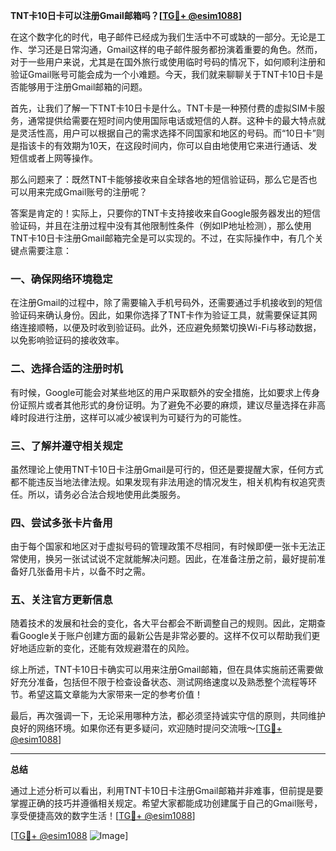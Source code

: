 **TNT卡10日卡可以注册Gmail邮箱吗？[[TG💪+ @esim1088](https://t.me/s/esim1088)]**

在这个数字化的时代，电子邮件已经成为我们生活中不可或缺的一部分。无论是工作、学习还是日常沟通，Gmail这样的电子邮件服务都扮演着重要的角色。然而，对于一些用户来说，尤其是在国外旅行或使用临时号码的情况下，如何顺利注册和验证Gmail账号可能会成为一个小难题。今天，我们就来聊聊关于TNT卡10日卡是否能够用于注册Gmail邮箱的问题。

首先，让我们了解一下TNT卡10日卡是什么。TNT卡是一种预付费的虚拟SIM卡服务，通常提供给需要在短时间内使用国际电话或短信的人群。这种卡的最大特点就是灵活性高，用户可以根据自己的需求选择不同国家和地区的号码。而“10日卡”则是指该卡的有效期为10天，在这段时间内，你可以自由地使用它来进行通话、发短信或者上网等操作。

那么问题来了：既然TNT卡能够接收来自全球各地的短信验证码，那么它是否也可以用来完成Gmail账号的注册呢？

答案是肯定的！实际上，只要你的TNT卡支持接收来自Google服务器发出的短信验证码，并且在注册过程中没有其他限制性条件（例如IP地址检测），那么使用TNT卡10日卡注册Gmail邮箱完全是可以实现的。不过，在实际操作中，有几个关键点需要注意：

### 一、确保网络环境稳定

在注册Gmail的过程中，除了需要输入手机号码外，还需要通过手机接收到的短信验证码来确认身份。因此，如果你选择了TNT卡作为验证工具，就需要保证其网络连接顺畅，以便及时收到验证码。此外，还应避免频繁切换Wi-Fi与移动数据，以免影响验证码的接收效率。

### 二、选择合适的注册时机

有时候，Google可能会对某些地区的用户采取额外的安全措施，比如要求上传身份证照片或者其他形式的身份证明。为了避免不必要的麻烦，建议尽量选择在非高峰时段进行注册，这样可以减少被误判为可疑行为的可能性。

### 三、了解并遵守相关规定

虽然理论上使用TNT卡10日卡注册Gmail是可行的，但还是要提醒大家，任何方式都不能违反当地法律法规。如果发现有非法用途的情况发生，相关机构有权追究责任。所以，请务必合法合规地使用此类服务。

### 四、尝试多张卡片备用

由于每个国家和地区对于虚拟号码的管理政策不尽相同，有时候即便一张卡无法正常使用，换另一张试试说不定就能解决问题。因此，在准备注册之前，最好提前准备好几张备用卡片，以备不时之需。

### 五、关注官方更新信息

随着技术的发展和社会的变化，各大平台都会不断调整自己的规则。因此，定期查看Google关于账户创建方面的最新公告是非常必要的。这样不仅可以帮助我们更好地适应新的变化，还能有效规避潜在的风险。

综上所述，TNT卡10日卡确实可以用来注册Gmail邮箱，但在具体实施前还需要做好充分准备，包括但不限于检查设备状态、测试网络速度以及熟悉整个流程等环节。希望这篇文章能为大家带来一定的参考价值！

最后，再次强调一下，无论采用哪种方法，都必须坚持诚实守信的原则，共同维护良好的网络环境。如果你还有更多疑问，欢迎随时提问交流哦～[[TG💪+ @esim1088](https://t.me/s/esim1088)]

---

**总结**

通过上述分析可以看出，利用TNT卡10日卡注册Gmail邮箱并非难事，但前提是要掌握正确的技巧并遵循相关规定。希望大家都能成功创建属于自己的Gmail账号，享受便捷高效的数字生活！[[TG💪+ @esim1088](https://t.me/s/esim1088)] 

[[TG💪+ @esim1088](https://t.me/s/esim1088) ![Image](https://i.postimg.cc/4NQfJmqS/Snipaste-2025-05-13-00-14-12.png)]